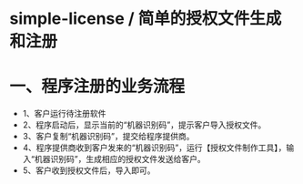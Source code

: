 # simple-license / 简单的授权文件生成和注册
# 一、程序注册的业务流程
- 1、客户运行待注册软件
- 2、程序启动后，显示当前的“机器识别码”，提示客户导入授权文件。
- 3、客户复制“机器识别码”，提交给程序提供商。
- 4、程序提供商收到客户发来的“机器识别码”，运行【授权文件制作工具】，输入“机器识别码”，生成相应的授权文件发送给客户。
- 5、客户收到授权文件后，导入即可。
